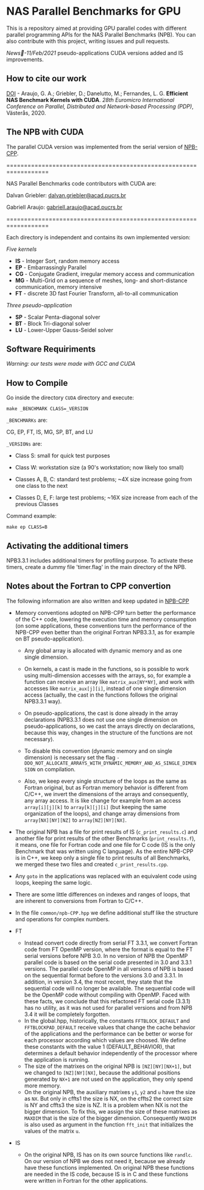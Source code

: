 # NAS Parallel Benchmarks for GPU

This is a repository aimed at providing GPU parallel codes with different parallel programming APIs for the NAS Parallel Benchmarks (NPB). You can also contribute with this project, writing issues and pull requests.

*News:date:-11/Feb/2021* pseudo-applications CUDA versions added and IS improvements.

## How to cite our work

[DOI](https://doi.org/10.1109/PDP50117.2020.00009) - Araujo, G. A.; Griebler, D.; Danelutto, M.; Fernandes, L. G. **Efficient NAS Benchmark Kernels with CUDA**. *28th Euromicro International Conference on Parallel, Distributed and Network-based Processing (PDP)*, Västerås, 2020. 
  
## The NPB with CUDA

The parallel CUDA version was implemented from the serial version of [NPB-CPP](https://github.com/GMAP/NPB-CPP).

==================================================================

NAS Parallel Benchmarks code contributors with CUDA are:

Dalvan Griebler: dalvan.griebler@acad.pucrs.br

Gabriell Araujo: gabriell.araujo@acad.pucrs.br

==================================================================

Each directory is independent and contains its own implemented version:

*Five kernels*

+ **IS** - Integer Sort, random memory access
+ **EP** - Embarrassingly Parallel
+ **CG** - Conjugate Gradient, irregular memory access and communication
+ **MG** - Multi-Grid on a sequence of meshes, long- and short-distance communication, memory intensive
+ **FT** - discrete 3D fast Fourier Transform, all-to-all communication

*Three pseudo-application*

+ **SP** - Scalar Penta-diagonal solver
+ **BT** - Block Tri-diagonal solver
+ **LU** - Lower-Upper Gauss-Seidel solver
  

## Software Requiriments

*Warning: our tests were made with GCC and CUDA*

## How to Compile


Go inside the directory `CUDA` directory and execute:

```
make _BENCHMARK CLASS=_VERSION
```

`_BENCHMARKs` are:


CG, EP, FT, IS, MG, SP, BT, and LU 


`_VERSIONs` are:

+ Class S: small for quick test purposes

+ Class W: workstation size (a 90's workstation; now likely too small)

+ Classes A, B, C: standard test problems; ~4X size increase going from one class to the next

+ Classes D, E, F: large test problems; ~16X size increase from each of the previous Classes


Command example:

```
make ep CLASS=B
```
  

## Activating the additional timers

NPB3.3.1 includes additional timers for profiling purpose. To activate these timers, create a dummy file 'timer.flag' in the main directory of the NPB.

## Notes about the Fortran to CPP convertion

The following information are also written and keep updated in [NPB-CPP](https://github.com/GMAP/NPB-CPP)

+ Memory conventions adopted on NPB-CPP turn better the performance of the C++ code, lowering the execution time and memory consumption (on some applications, these conventions turn the performance of the NPB-CPP even better than the original Fortran NPB3.3.1, as for example on BT pseudo-application).  

  - Any global array is allocated with dynamic memory and as one single dimension.

  - On kernels, a cast is made in the functions, so is possible to work using multi-dimension accesses with the arrays, so, for example a function can receive an array like `matrix_aux[NY*NY]`, and work with accesses like `matrix_aux[j][i]`, instead of one single dimension access (actually, the cast in the functions follows the original NPB3.3.1 way).

  - On pseudo-applications, the cast is done already in the array declarations (NPB3.3.1 does not use one single dimension on pseudo-applications, so we cast the arrays directly on declarations, because this way, changes in the structure of the functions are not necessary).

  - To disable this convention (dynamic memory and on single dimension) is necessary set the flag `-DDO_NOT_ALLOCATE_ARRAYS_WITH_DYNAMIC_MEMORY_AND_AS_SINGLE_DIMENSION` on compilation.

  - Also, we keep every single structure of the loops as the same as Fortran original, but as Fortran memory behavior is different from C/C++, we invert the dimensions of the arrays and consequently, any array access. It is like change for example from an access `array[i][j][k]` to `array[k][j][i]` (but keeping the same organization of the loops), and change array dimensions from `array[NX][NY][NZ]` to `array[NZ][NY][NX]`.   
 
+ The original NPB has a file for print results of IS (`c_print_results.c`) and another file for print results of the other Benchmarks (`print_results.f`), it means, one file for Fortran code and one file for C code (IS is the only Benchmark that was written using C language). As the entire NPB-CPP is in C++, we keep only a single file to print results of all Benchmarks, we merged these two files and created `c_print_results.cpp`.

+ Any `goto` in the applications was replaced with an equivalent code using loops, keeping the same logic.

+ There are some little differences on indexes and ranges of loops, that are inherent to conversions from Fortran to C/C++.

+ In the file `common/npb-CPP.hpp` we define additional stuff like the structure and operations for complex numbers.

+ FT

	- Instead convert code directly from serial FT 3.3.1, we convert Fortran code from FT OpenMP version, where the format is equal to the FT serial versions before NPB 3.0.
	In no version of NPB the OpenMP parallel code is based on the serial code presented in 3.0 and 3.3.1 versions.
	The parallel code OpenMP in all versions of NPB is based on the sequential format before to the versions 3.0 and 3.3.1.
	In addition, in version 3.4, the most recent, they state that the sequential code will no longer be available. The sequential code will be the OpenMP code without compiling with OpenMP.
	Faced with these facts, we conclude that this refactored FT serial code (3.3.1) has no utility, as it was not used for parallel versions and from NPB 3.4 it will be completely forgotten.
  - In the global.hpp, historically, the constants `FFTBLOCK_DEFAULT` and `FFTBLOCKPAD_DEFAULT` receive values that change the cache behavior of the applications and the performance can be better or worse for each processor according which values are choosed. We define these constants with the value 1 (DEFAULT_BEHAVIOR), that determines a default behavior independently of the processor where the application is running.
  - The size of the matrixes on the original NPB is `[NZ][NY][NX+1]`, but we changed to `[NZ][NY][NX]`, because the additional positions generated by `NX+1` are not used on the application, they only spend more memory.
  - On the original NPB, the auxiliary matrixes `y1`, `y2` and `u` have the size as `NX`. But only in cffts1 the size is NX, on the cffts2 the correct size is NY and cffts3 the size is NZ. It is a problem when NX is not the bigger dimension. To fix this, we assign the size of these matrixes as `MAXDIM` that is the size of the bigger dimension. Consequently `MAXDIM` is also used as argument in the function `fft_init` that initializes the values of the matrix `u`.

+ IS
	- On the original NPB, IS has on its own source functions like `randlc`. On our version of NPB we does not need it, because we already have these functions implemented. On original NPB these functions are needed in the IS code, because IS is in C and these functions were written in Fortran for the other applications.
